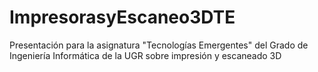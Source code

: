 ImpresorasyEscaneo3DTE
======================

Presentación para la asignatura "Tecnologías Emergentes" del Grado de Ingeniería Informática de la UGR sobre impresión y escaneado 3D

